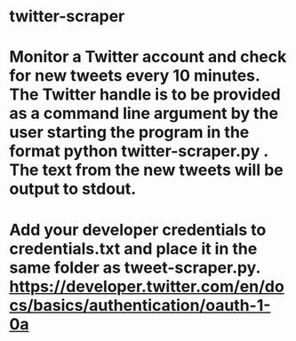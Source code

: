 # twitter-scraper

# Monitor a Twitter account and check for new tweets every 10 minutes. The Twitter handle is to be provided as a command line argument by the user starting the program in the format python twitter-scraper.py <handle>. The text from the new tweets will be output to stdout.

# Add your developer credentials to credentials.txt and place it in the same folder as tweet-scraper.py. https://developer.twitter.com/en/docs/basics/authentication/oauth-1-0a
